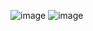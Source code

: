 ![image](https://github.com/user-attachments/assets/dff76704-0dfa-4921-ae30-3bf93629aa7d)
![image](https://github.com/user-attachments/assets/dff76704-0dfa-4921-ae30-3bf93629aa7d)

